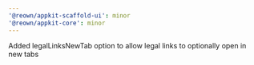 ```yaml
---
'@reown/appkit-scaffold-ui': minor
'@reown/appkit-core': minor
---
```


Added legalLinksNewTab option to allow legal links to optionally open in new tabs
